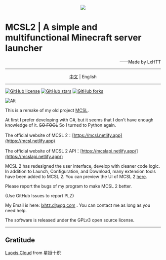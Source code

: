 <p align="center">
<img src="https://www.helloimg.com/images/2023/01/28/oRgCMu.png"/>
</p>

# MCSL2 | A simple and multifunctional Minecraft server launcher

<p align="right">
——Made by LxHTT
</p>

___

<p align="center">
<a href="https://github.com/LxHTT/MCSL2/blob/master/README.md" target="_blank">中文</a>  |  English
</p>

___
<a href="https://github.com/LxHTT/MCSL2/blob/master/LICENSE"><img alt="GitHub license" src="https://img.shields.io/github/license/LxHTT/MCSL2"></a>
<a href="https://github.com/LxHTT/MCSL2/stargazers"><img alt="GitHub stars" src="https://img.shields.io/github/stars/LxHTT/MCSL2"></a>
<a href="https://github.com/LxHTT/MCSL2/network"><img alt="GitHub forks" src="https://img.shields.io/github/forks/LxHTT/MCSL2"></a>

![Alt](https://repobeats.axiom.co/api/embed/869c25f269efec38ff69088fca0dc7aba2de63bf.svg "Repobeats analytics image")

This is a remake of my old project [MCSL](https://github.com/LxHTT/MCSL).

At first I prefer developing with C#, but it seems that I don't have enough knowledge of it.  ~~SO FOOL~~  So I turned to Python again.

The official website of MCSL 2：[https://mcsl.netlify.app](https://mcsl.netlify.app)

The official website of MCSL 2 API：[https://mcslapi.netlify.app/](https://mcslapi.netlify.app/)

MCSL 2 has redesigned the user interface, develop with cleaner code logic. In addition to Launch, Configuration, and Download, many extension tools have been added to MCSL 2.
You can preview the UI of MCSL 2 [here](https://mcsl.netlify.app/preview).

Please report the bugs of my program to make MCSL 2 better.

(Use GitHub Issues to report PLZ)

My Email is here:  lxhtz.dl@qq.com . You can contact me as long as you need help.

The software is released under the GPLv3 open source license.
___
## Gratitude

[Luoxis Cloud](https://www.df100.ltd) from 星姮十织
